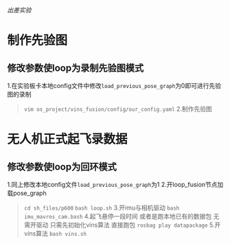 *出差实验*
# 制作先验图
## 修改参数使loop为录制先验图模式
1.在实验板卡本地config文件中修改`load_previous_pose_graph`为0即可进行先验图的录制
> `vim os_project/vins_fusion/config/our_config.yaml`
2.制作先验图

# 无人机正式起飞录数据
## 修改参数使loop为回环模式
1.同上修改本地config文件`load_previous_pose_graph`为1
2.开loop_fusion节点加载pose_graph
> `cd sh_files/p600`
> `bash loop.sh`
3.开imu与相机驱动
> `bash imu_mavros_cam.bash`
4.起飞悬停一段时间
> 或者是跑本地已有的数据包 无需开驱动 只需先初始化vins算法 直接跑包
> `rosbag play datapackage`
5.开vins算法
> `bash vins.sh`
